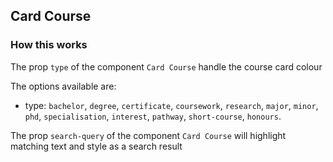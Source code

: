 ## Card Course

### How this works

The prop `type` of the component `Card Course` handle the course card colour

The options available are:

- type: `bachelor`, `degree`, `certificate`, `coursework`, `research`, `major`, `minor`, `phd`, `specialisation`, `interest`, `pathway`, `short-course`, `honours`.

The prop `search-query` of the component `Card Course` will highlight matching text and style as a search result